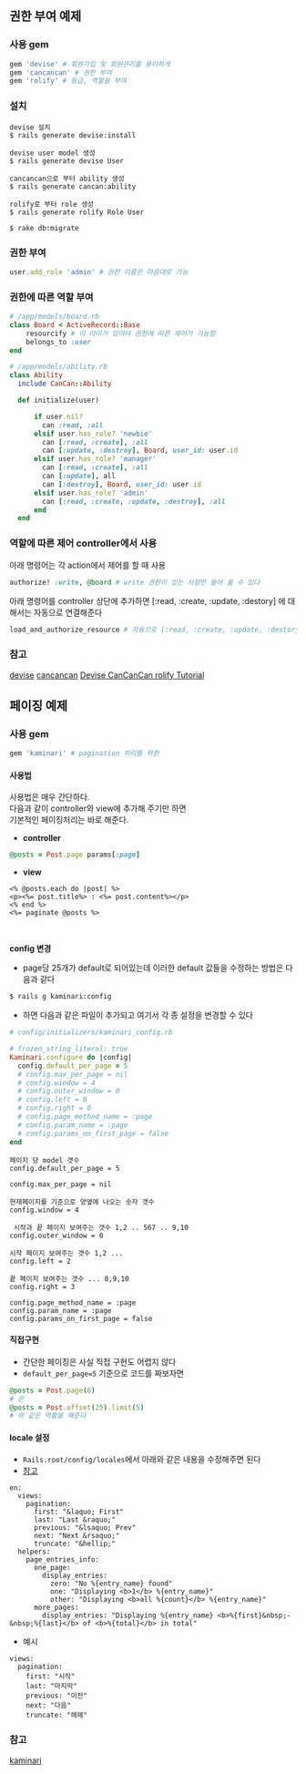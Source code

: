 ## 권한 부여 예제

### 사용 gem
```ruby
gem 'devise' # 회원가입 및 회원관리를 용이하게
gem 'cancancan' # 권한 부여
gem 'rolify' # 등급, 역할을 부여
```

### 설치
```
devise 설치
$ rails generate devise:install

devise user model 생성
$ rails generate devise User

cancancan으로 부터 ability 생성
$ rails generate cancan:ability

rolify로 부터 role 생성
$ rails generate rolify Role User

$ rake db:migrate
```

### 권한 부여
```ruby
user.add_role 'admin' # 권한 이름은 마음대로 가능
```

### 권한에 따른 역할 부여
```ruby
# /app/models/board.rb
class Board < ActiveRecord::Base
    resourcify # 이 아이가 있어야 권한에 따른 제어가 가능함
    belongs_to :user
end
```

```ruby
# /app/models/ability.rb
class Ability
  include CanCan::Ability

  def initialize(user)

      if user.nil?
        can :read, :all
      elsif user.has_role? 'newbie'
        can [:read, :create], :all
        can [:update, :destroy], Board, user_id: user.id
      elsif user.has_role? 'manager'
        can [:read, :create], :all
        can [:update], all
        can [:destroy], Board, user_id: user.id
      elsif user.has_role? 'admin'
        can [:read, :create, :update, :destroy], :all
      end
  end
```

### 역할에 따른 제어 controller에서 사용
아래 명령어는 각 action에서 제어를 할 때 사용
```ruby
authorize! :write, @board # write 권한이 있는 사람만 들어 올 수 있다
```
아래 명령어를 controller 상단에 추가하면 [:read, :create, :update, :destory] 에 대해서는 자동으로 연결해준다
```ruby
load_and_authorize_resource # 자동으로 [:read, :create, :update, :destory]에 대해서는 index,show new edit destory에 연결해준다

```

### 참고
[devise](https://github.com/plataformatec/devise)
[cancancan](https://github.com/CanCanCommunity/cancancan)
[Devise CanCanCan rolify Tutorial](https://github.com/RolifyCommunity/rolify/wiki/Devise---CanCanCan---rolify-Tutorial)

## 페이징 예제

### 사용 gem
```ruby
gem 'kaminari' # pagination 처리를 위한
```

#### 사용법
사용법은 매우 간단하다.  
다음과 같이 controller와 view에 추가해 주기만 하면  
기본적인 페이징처리는 바로 해준다.
- **controller**
```ruby
@posts = Post.page params[:page]
```
- **view**
```
<% @posts.each do |post| %>
<p><%= post.title%> : <%= post.content%></p>
<% end %>
<%= paginate @posts %>
```
<br/>

**config 변경**
  - page당 25개가 default로 되어있는데 이러한 default 값들을 수정하는 방법은 다음과 같다
```bash
$ rails g kaminari:config
```
- 하면 다음과 같은 파일이 추가되고 여기서 각 종 설정을 변경할 수 있다
```ruby
# config/initializers/kaminari_config.rb

# frozen_string_literal: true
Kaminari.configure do |config|
  config.default_per_page = 5
  # config.max_per_page = nil
  # config.window = 4
  # config.outer_window = 0
  # config.left = 0
  # config.right = 0
  # config.page_method_name = :page
  # config.param_name = :page
  # config.params_on_first_page = false
end
```
```
페이지 당 model 갯수
config.default_per_page = 5

config.max_per_page = nil

현재페이지를 기준으로 양옆에 나오는 숫자 갯수
config.window = 4

 시작과 끝 페이지 보여주는 갯수 1,2 .. 567 .. 9,10
config.outer_window = 0

시작 페이지 보여주는 갯수 1,2 ...
config.left = 2

끝 페이지 보여주는 갯수 ... 8,9,10
config.right = 3

config.page_method_name = :page
config.param_name = :page
config.params_on_first_page = false
```

#### 직접구현
- 간단한 페이징은 사실 직접 구현도 어렵지 않다
- `default_per_page=5` 기준으로 코드를 짜보자면
```ruby
@posts = Post.page(6)
# 은
@posts = Post.offset(25).limit(5)
# 와 같은 역활을 해준다
```

#### locale 설정
- `Rails.root/config/locales`에서 아래와 같은 내용을 수정해주면 된다
- [참고](https://github.com/kaminari/kaminari#i18n-and-labels)
```
en:
  views:
    pagination:
      first: "&laquo; First"
      last: "Last &raquo;"
      previous: "&lsaquo; Prev"
      next: "Next &rsaquo;"
      truncate: "&hellip;"
  helpers:
    page_entries_info:
      one_page:
        display_entries:
          zero: "No %{entry_name} found"
          one: "Displaying <b>1</b> %{entry_name}"
          other: "Displaying <b>all %{count}</b> %{entry_name}"
      more_pages:
        display_entries: "Displaying %{entry_name} <b>%{first}&nbsp;-&nbsp;%{last}</b> of <b>%{total}</b> in total"
```
- 예시
```
views:
  pagination:
    first: "시작"
    last: "마지막"
    previous: "이전"
    next: "다음"
    truncate: "헤헤"
```

### 참고
[kaminari](https://github.com/kaminari/kaminari)
